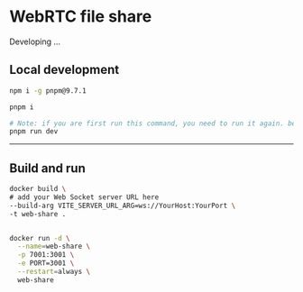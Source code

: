 # WebRTC file share

Developing ...

## Local development

```bash
npm i -g pnpm@9.7.1

pnpm i

# Note: if you are first run this command, you need to run it again. because the first time it will build common.
pnpm run dev
```

---


## Build and run

```bash
docker build \
# add your Web Socket server URL here
--build-arg VITE_SERVER_URL_ARG=ws://YourHost:YourPort \
-t web-share . 


docker run -d \
  --name=web-share \
  -p 7001:3001 \
  -e PORT=3001 \
  --restart=always \
  web-share
```

